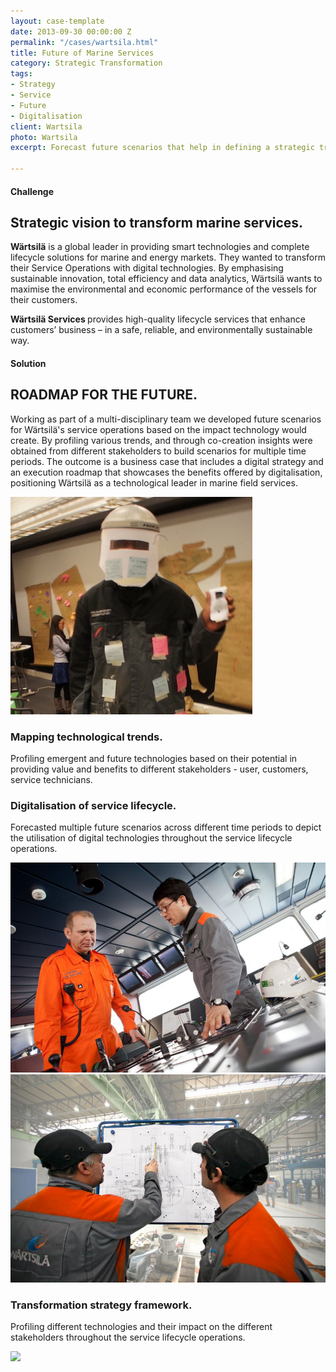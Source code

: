 ```yaml
---
layout: case-template 
date: 2013-09-30 00:00:00 Z
permalink: "/cases/wartsila.html"
title: Future of Marine Services
category: Strategic Transformation
tags:
- Strategy
- Service
- Future
- Digitalisation
client: Wartsila
photo: Wartsila
excerpt: Forecast future scenarios that help in defining a strategic transformation roadmap for the marine service divisions. 

---
```


<!-- <div class="side-column">
<ul>
<h4> My role </h4>
<li>User & Market Research</li>
<li>UX &amp; CX Research</li>
<li>Digitalisation Strategy</li>
<li>Service Designer</li>
<li>Technology roadmap</li>
<li>Stakeholder Mapping</li>
<li>Forecasting</li>
<li>Scenarios</li>
<br> -->


<!--
Start About Section
==================================== -->
<section class="about-2 section bg-gray" id="about">
    <div class="container">
        <div class="row">
            <div class="col-12 col-md-5">
                <h4>Challenge </h4>
                <h2>Strategic vision to transform marine services.</h2>
            </div>
            <div class="col-12 col-md-7">
                <p>
                <b>Wärtsilä</b> is a global leader in providing smart technologies and complete lifecycle solutions for marine and energy markets. They wanted to transform their Service Operations with digital technologies. By emphasising sustainable innovation, total efficiency and data analytics, Wärtsilä wants to maximise the environmental and economic performance of the vessels for their customers.
                </p>
                <p> 
                <b>Wärtsilä Services </b> provides high-quality lifecycle services that enhance customers’ business – in a safe, reliable, and environmentally sustainable way.
                </p>
            </div>
        </div>         
        <!-- End row -->
    </div>     
    <!-- End container -->
</section> 
<!-- End section -->

<section class="about section">
        <div class="container">
                <div class="row">
                        <div class="col-md-12">
                           <div class="block title">
                                <h4>Solution </h4>
                                <h1>ROADMAP FOR THE FUTURE.</h1>
                                <span class="borderline"></span>
                <p>
                Working as part of a multi-disciplinary team we developed future scenarios for Wärtsilä's service operations based on the impact technology would create. By profiling various trends, and through co-creation insights were obtained from different stakeholders to build scenarios for multiple time periods. The outcome is a business case that includes a digital strategy and an execution roadmap that showcases the benefits offered by digitalisation, positioning Wärtsilä as a technological leader in marine field services.
                </p>
                            </div>
                        </div>
                    </div>
          <div class="row mb-50 justify-content-center">
            <div class="col-md-5 col-sm-12 pt-5">
              <img src="/images/cases/wartsila/1.jpg" class="img-fluid rounded shadow" alt="">
            </div>
            <div class="col-md-5 col-sm-12">
                <div class="content text-left">
                    <h3>Mapping technological trends.</h3>
                    <p>
                        Profiling emergent and future technologies based on their potential in providing value and benefits to different stakeholders - user, customers, service technicians.  
                    </p>
                </div>
            </div>
          </div>
          <div class="row mb-50 justify-content-center">
            <div class="col-md-5 col-sm-12">
                <div class="content text-right">
                    <h3>Digitalisation of service lifecycle.</h3>
                    <p>
                        Forecasted multiple future scenarios across different time periods to depict the utilisation of digital technologies throughout the service lifecycle operations.  
                    </p>
                </div>
            </div>
            <div class="col-md-5 col-sm-12 text-center pt-2" id="about-img1">
                <img src="/images/cases/wartsila/challenge-2.jpg" class="img-fluid rounded shadow" alt="">
            </div>
          </div>
          <div class="row mb-50 justify-content-center">
              <div class="col-md-5 col-sm-12">
                <img src="/images/cases/wartsila/challenge-3.jpg" class="img-fluid rounded shadow" alt="">
              </div>
              <div class="col-md-5 col-sm-12">
                <div class="content text-left">
                <h3>Transformation strategy framework.</h3>
                <p>
                        Profiling different technologies and their impact on the different stakeholders throughout the service lifecycle operations.  
                    </p>
                </div>
              </div>
            </div>
            <img src="{{site.url}}/images/cases/wartsila/0.jpg" class="case-poster text-center">
        <!-- End row -->
        </div> 
        <!-- End container -->
</section> 
<!-- End section -->